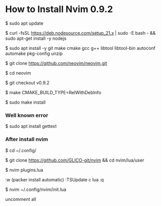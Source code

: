 # How to Install Nvim 0.9.2

$ sudo apt update

$ curl -fsSL https://deb.nodesource.com/setup_21.x | sudo -E bash - &&\
sudo apt-get install -y nodejs

$ sudo apt install -y git make cmake gcc g++ libtool libtool-bin autoconf automake pkg-config unzip

$ git clone https://github.com/neovim/neovim.git

$ cd neovim

$ git checkout v0.9.2

$ make CMAKE_BUILD_TYPE=RelWithDebInfo

$ sudo make install


### Well known error
$ sudo apt install gettext


### After install nvim

$ cd ~/.config/

$ git clone https://github.com/GLICO-git/nvim && cd nvim/lua/user

$ nvim plugins.lua

:w (packer install automatic)
:TSUpdate c lua
:q 

$ nvim ~/.config/nvim/init.lua

uncomment all

